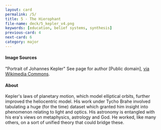 ```yaml
---
layout: card
permalink: /5/
title: 5 - The Hierophant
file-name: deck/5_kepler_v4.png
keywords: [education, belief systems, synthesis]
previous-card: 4
next-card: 6
category: major
---
```


#### Image Sources
"Portrait of Johannes Kepler" See page for author [Public domain], [via Wikimedia Commons](https://commons.wikimedia.org/wiki/File%3AJohannes_Kepler_1610.jpg).

#### About
Kepler's laws of planetary motion, which model elliptical orbits, further improved the heliocentric model.
His work under Tycho Brahe involved tabulating a huge (for the time) dataset which granted him insight into phenomenon relating to light and optics.
His astronomy is entangled with his era's views on metaphysics, astrology and God.
He worked, like many others, on a sort of unified theory that could bridge these.
